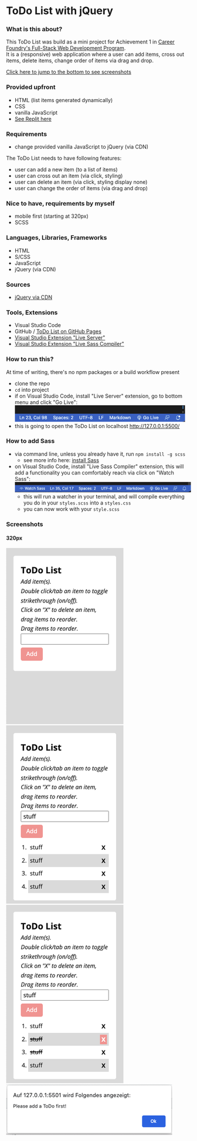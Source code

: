 # ToDo List with jQuery

### What is this about?

This ToDo List was build as a mini project for Achievement 1 in [Career Foundry's Full-Stack Web Development Program](https://careerfoundry.com/en/courses/become-a-web-developer/). <br>
It is a (responsive) web application where a user can add items, cross out items, delete items, change order of items via drag and drop. <br>

[Click here to jump to the bottom to see screenshots](#Screenshots)

### Provided upfront

- HTML (list items generated dynamically)
- CSS
- vanilla JavaScript
- [See Replit here](https://replit.com/@CFCurriculum/jQuery-to-do-list#index.html)

### Requirements

- change provided vanilla JavaScript to jQuery (via CDN)

The ToDo List needs to have following features:

- user can add a new item (to a list of items)
- user can cross out an item (via click, styling)
- user can delete an item (via click, styling display none)
- user can change the order of items (via drag and drop)

### Nice to have, requirements by myself

- mobile first (starting at 320px)
- SCSS

### Languages, Libraries, Frameworks

- HTML
- S/CSS
- JavaScript
- jQuery (via CDN)

### Sources

- [jQuery via CDN](https://releases.jquery.com/)

### Tools, Extensions

- Visual Studio Code
- GitHub / [ToDo List on GitHub Pages](https://ellypirelly.github.io/todo-list-jquery/)
- [Visual Studio Extension "Live Server"](https://marketplace.visualstudio.com/items?itemName=ritwickdey.LiveServer)
- [Visual Studio Extension "Live Sass Compiler"](https://marketplace.visualstudio.com/items?itemName=glenn2223.live-sass)

### How to run this?

At time of writing, there's no npm packages or a build workflow present

- clone the repo
- `cd` into project
- if on Visual Studio Code, install "Live Server" extension, go to bottom menu and click "Go Live": <br>
  ![Visual Studio Code Screenhot Go Live](img/screenshots/screenshot-golive.png) <br>
- this is going to open the ToDo List on localhost http://127.0.0.1:5500/

### How to add Sass

- via command line, unless you already have it, run `npm install -g scss`
  - see more info here: [install Sass](https://sass-lang.com/install)
- on Visual Studio Code, install "Live Sass Compiler" extension, this will add a functionality you can comfortably reach via click on "Watch Sass": <br>
  ![Visual Studio Code Screenshot Live Sass Compiler](img/screenshots/screenshot-watchsass.png)
  - this will run a watcher in your terminal, and will compile everything you do in your `styles.scss` into a `styles.css`
  - you can now work with your `style.scss`

### Screenshots

#### 320px

![320-1](img/screenshots/320-1.png)
![320-2](img/screenshots/320-2.png)
![320-3](img/screenshots/320-3.png)
![alert](img/screenshots/alert.png) <br>
